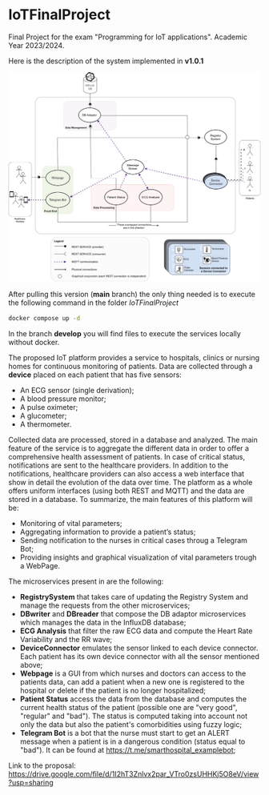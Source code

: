# IoTFinalProject
Final Project for the exam "Programming for IoT applications". Academic Year 2023/2024.

Here is the description of the system implemented in **v1.0.1**

<p align="center">
    <img src="images/FinalProject.svg">
</p>

After pulling this version (**main** branch) the only thing needed is to execute the following command in the folder *IoTFinalProject*

```bash
docker compose up -d
```

In the branch **develop** you will find files to execute the services locally without docker.

The proposed IoT platform provides a service to hospitals, clinics or nursing
homes for continuous monitoring of patients. Data are collected through a **device** placed on each patient that has five sensors:
- An ECG sensor (single derivation);
- A blood pressure monitor;
- A pulse oximeter;
- A glucometer;
- A thermometer.
  
Collected data are processed, stored in a database and analyzed. The main feature of the service is to aggregate
the different data in order to offer a comprehensive health assessment of patients. In case of critical status, notifications are sent to the healthcare providers.
In addition to the notifications, healthcare providers can also access a web interface that show in detail the evolution of the
data over time.
The platform as a whole offers uniform interfaces (using both REST and MQTT)
and the data are stored in a database.
To summarize, the main features of this platform will be:

* Monitoring of vital parameters;
* Aggregating information to provide a patient’s status;
* Sending notification to the nurses in critical cases throug a Telegram Bot;
* Providing insights and graphical visualization of vital parameters trough a WebPage.

The microservices present in are the following:
* **RegistrySystem** that takes care of updating the Registry System and manage the requests from the other microservices;
* **DBwriter** and **DBreader** that compose the DB adaptor microservices which manages the data in the InfluxDB database;
* **ECG Analysis** that filter the raw ECG data and compute the Heart Rate Variability and the RR wave;
* **DeviceConnector** emulates the sensor linked to each device connector. Each patient has its own device connector with all the sensor mentioned above;
* **Webpage** is a GUI from which nurses and doctors can access to the patients data, can add a patient when a new one is registered to the hospital or delete if the patient is no longer hospitalized;
* **Patient Status** access the data from the database and computes the current health status of the patient (possible one are "very good", "regular" and "bad"). The status is computed taking into account not only the data but also the patient's comorbidities using fuzzy logic;
* **Telegram Bot** is a bot that the nurse must start to get an ALERT message when a patient is in a dangerous condition (status equal to "bad"). It can be found at https://t.me/smarthospital_examplebot;

Link to the proposal: https://drive.google.com/file/d/1I2hT3Znlvx2par_VTro0zsUHHKj5O8eV/view?usp=sharing
